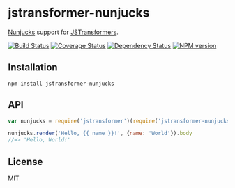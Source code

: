 # jstransformer-nunjucks

[Nunjucks](http://mozilla.github.io/nunjucks/) support for [JSTransformers](http://github.com/jstransformers).

[![Build Status](https://img.shields.io/travis/jstransformers/jstransformer-nunjucks/master.svg)](https://travis-ci.org/jstransformers/jstransformer-nunjucks)
[![Coverage Status](https://img.shields.io/codecov/c/github/jstransformers/jstransformer-nunjucks/master.svg)](https://codecov.io/gh/jstransformers/jstransformer-nunjucks)
[![Dependency Status](https://img.shields.io/david/jstransformers/jstransformer-nunjucks/master.svg)](http://david-dm.org/jstransformers/jstransformer-nunjucks)
[![NPM version](https://img.shields.io/npm/v/jstransformer-nunjucks.svg)](https://www.npmjs.org/package/jstransformer-nunjucks)

## Installation

    npm install jstransformer-nunjucks

## API

```js
var nunjucks = require('jstransformer')(require('jstransformer-nunjucks'))

nunjucks.render('Hello, {{ name }}!', {name: 'World'}).body
//=> 'Hello, World!'
```

## License

MIT
